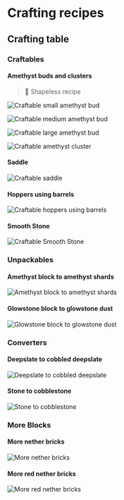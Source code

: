 # Crafting recipes

## Crafting table

### Craftables

#### Amethyst buds and clusters

> :twisted_rightwards_arrows: Shapeless recipe

![Craftable small amethyst bud](images/crafting_table/craftables/small_amethyst_bud.png)

![Craftable medium amethyst bud](images/crafting_table/craftables/medium_amethyst_bud.png)

![Craftable large amethyst bud](images/crafting_table/craftables/large_amethyst_bud.png)

![Craftable amethyst cluster](images/crafting_table/craftables/amethyst_cluster.png)

#### Saddle

<!-- TODO: Create image -->
![Craftable saddle](images/crafting_table/craftables/saddle.png)

#### Hoppers using barrels

<!-- TODO: Create image -->
![Craftable hoppers using barrels](images/crafting_table/craftables/hopper.png)

#### Smooth Stone

<!-- TODO: Create image -->
![Craftable Smooth Stone](images/crafting_table/craftables/smooth_stone.png)

### Unpackables

#### Amethyst block to amethyst shards

![Amethyst block to amethyst shards](images/crafting_table/unpackables/amethyst_shard.png)

#### Glowstone block to glowstone dust

![Glowstone block to glowstone dust](images/crafting_table/unpackables/glowstone_dust.png)

### Converters

#### Deepslate to cobbled deepslate

<!-- TODO: Create image -->
![Deepslate to cobbled deepslate](images/crafting_table/converters/cobbled_deepslate.png)

#### Stone to cobblestone

<!-- TODO: Create image -->
![Stone to cobblestone](images/crafting_table/converters/cobblestone.png)

### More Blocks

#### More nether bricks

<!-- TODO: Create image -->
![More nether bricks](images/crafting_table/more_blocks/nether_bricks.png)

#### More red nether bricks

<!-- TODO: Create image -->
![More red nether bricks](images/crafting_table/more_blocks/red_nether_bricks.png)
